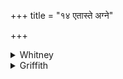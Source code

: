 +++
title = "१४ एतास्ते अग्ने"

+++

<details><summary>Whitney</summary>

### Translation
14. These, O Agni, are thy *piśācá*-grinding pieces of fuel; them do  
thou enjoy, and accept them, O Jātavedas.

### Notes
The irregular and defective meter of this verse is very inaccurately  
described by the Anukr.; it counts as 8 + 6: 5 + 11 syllables, having  
thus a *kakubh*-element (**b**), but no *bṛhatī*.
</details>

<details><summary>Griffith</summary>

Here, Agni, is the fuel, here are logs that crush Pisachas down. O Jatavedas, willingly accept them and be pleased therewith.
</details>
